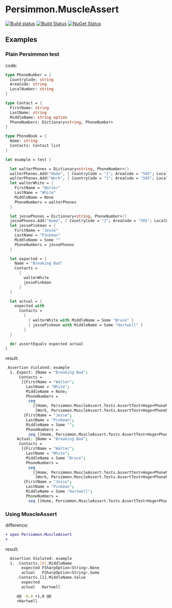 # Persimmon.MuscleAssert

[![Build status](https://ci.appveyor.com/api/projects/status/cipxc9yeck2qtguo/branch/master?svg=true)](https://ci.appveyor.com/project/pocketberserker/persimmon-assertion/branch/master)
[![Build Status](https://travis-ci.org/persimmon-projects/Persimmon.MuscleAssert.svg?branch=master)](https://travis-ci.org/persimmon-projects/Persimmon.MuscleAssert)
[![NuGet Status](http://img.shields.io/nuget/v/Persimmon.MuscleAssert.svg?style=flat)](https://www.nuget.org/packages/Persimmon.MuscleAssert/)

## Examples

### Plain Persimmon test

code:

```fsharp
type PhoneNumber = {
  CountryCode: string
  AreaCode: string
  LocalNumber: string
}

type Contact = {
  FirstName: string
  LastName: string
  MiddleName: string option
  PhoneNumbers: Dictionary<string, PhoneNumber>
}

type PhoneBook = {
  Name: string
  Contacts: Contact list
}

let example = test {

  let walterPhones = Dictionary<string, PhoneNumber>()
  walterPhones.Add("Home", { CountryCode = "1"; AreaCode = "505"; LocalNumber = "316-7871" })
  walterPhones.Add("Work", { CountryCode = "1"; AreaCode = "505"; LocalNumber = "456-3788" })
  let walterWhite = {
    FirstName = "Walter"
    LastName = "White"
    MiddleName = None
    PhoneNumbers = walterPhones
  }

  let jessePhones = Dictionary<string, PhoneNumber>()
  jessePhones.Add("Home", { CountryCode = "1"; AreaCode = "505"; LocalNumber = "234-4628" })
  let jessePinkman = {
    FirstName = "Jesse"
    LastName = "Pinkman"
    MiddleName = Some ""
    PhoneNumbers = jessePhones
  }

  let expected = {
    Name = "Breaking Bad"
    Contacts =
      [
        walterWhite
        jessePinkman
      ]
  }

  let actual = {
    expected with
      Contacts =
        [
          { walterWhite with MiddleName = Some "Bruce" }
          { jessePinkman with MiddleName = Some "Hartwell" }
        ]
  }

  do! assertEquals expected actual
}
```

result:

```bash
 Assertion Violated: example
  1. Expect: {Name = "Breaking Bad";
      Contacts =
       [{FirstName = "Walter";
         LastName = "White";
         MiddleName = None;
         PhoneNumbers =
          seq
            [[Home, Persimmon.MuscleAssert.Tests.AssertTest+Hoge+PhoneNumber];
             [Work, Persimmon.MuscleAssert.Tests.AssertTest+Hoge+PhoneNumber]];};
        {FirstName = "Jesse";
         LastName = "Pinkman";
         MiddleName = Some "";
         PhoneNumbers =
          seq [[Home, Persimmon.MuscleAssert.Tests.AssertTest+Hoge+PhoneNumber]];}];}
     Actual: {Name = "Breaking Bad";
      Contacts =
       [{FirstName = "Walter";
         LastName = "White";
         MiddleName = Some "Bruce";
         PhoneNumbers =
          seq
            [[Home, Persimmon.MuscleAssert.Tests.AssertTest+Hoge+PhoneNumber];
             [Work, Persimmon.MuscleAssert.Tests.AssertTest+Hoge+PhoneNumber]];};
        {FirstName = "Jesse";
         LastName = "Pinkman";
         MiddleName = Some "Hartwell";
         PhoneNumbers =
          seq [[Home, Persimmon.MuscleAssert.Tests.AssertTest+Hoge+PhoneNumber]];}];}
```

### Using MuscleAssert

difference:

```diff
+ open Persimmon.MuscleAssert
+
```

result:

```bash
  Assertion Violated: example
  1. .Contacts.[0].MiddleName
       expected FSharpOption<String>.None
       actual   FSharpOption<String>.Some
     .Contacts.[1].MiddleName.Value
       expected
       actual   Hartwell

     @@ -0,0 +1,8 @@
     +Hartwell
```
